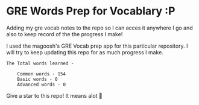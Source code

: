 # GRE Words Prep for Vocablary :P
Adding my gre vocab notes to the repo so I can acces it anywhere I go and also to keep record of the the progress I make!

I used the magoosh's GRE Vocab prep app for this particular repository. I will try to keep updating this repo for as much progress I make.

```
The Total words learned - 

    Common words - 154
    Basic words - 0
    Advanced words - 0
```
Give a star to this repo! It means alot 🌟

